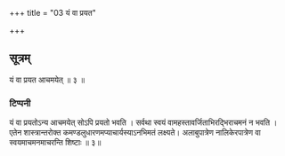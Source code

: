 +++
title = "03 यं वा प्रयत"

+++
## सूत्रम्
यं वा प्रयत आचमयेत् ॥ ३ ॥  
### टिप्पनी
यं वा प्रयतोऽन्य आचमयेत् सोऽपि प्रयतो भवति । सर्वथा स्वयं वामहस्तावर्जिताभिरद्भिराचमनं न भवति । एतेन शास्त्रान्तरोक्त कमण्डलुधारणमप्याचार्यस्याऽनभिमतं लक्ष्यते। अलाबुपात्रेण नालिकेरपात्रेण वा स्वयमाचमनमाचरन्ति शिष्टाः ॥ ३॥  
